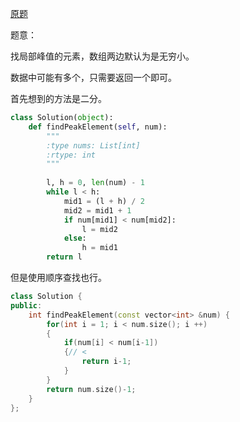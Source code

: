 [原题](https://leetcode.com/problems/find-peak-element/)

题意：

找局部峰值的元素，数组两边默认为是无穷小。

数据中可能有多个，只需要返回一个即可。


首先想到的方法是二分。

```Python
class Solution(object):
    def findPeakElement(self, num):
        """
        :type nums: List[int]
        :rtype: int
        """
        
        l, h = 0, len(num) - 1
        while l < h:
            mid1 = (l + h) / 2
            mid2 = mid1 + 1
            if num[mid1] < num[mid2]:
                l = mid2
            else:
                h = mid1
        return l
```

但是使用顺序查找也行。

```C++
class Solution {
public:
    int findPeakElement(const vector<int> &num) {
        for(int i = 1; i < num.size(); i ++)
        {
            if(num[i] < num[i-1])
            {// <
                return i-1;
            }
        }
        return num.size()-1;
    }
};
```

